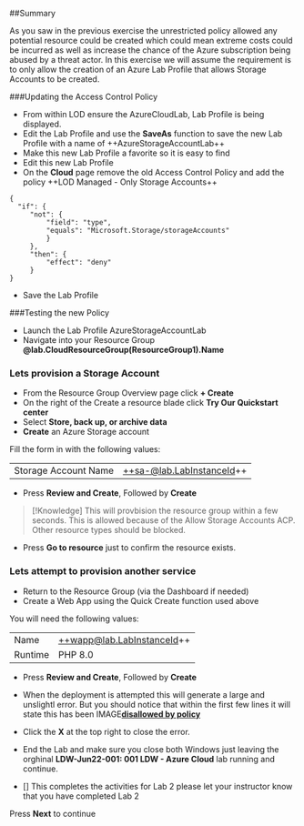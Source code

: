 ##Summary

As you saw in the previous exercise the unrestricted policy allowed any potential resource could be created which could mean extreme costs could be incurred as well as increase the chance of the Azure subscription being abused by a threat actor.  In this exercise we will assume the requirement is to only allow the creation of an Azure Lab Profile that allows Storage Accounts to be created.

###Updating the Access Control Policy

- From within LOD ensure the AzureCloudLab, Lab Profile is being displayed.
- Edit the Lab Profile and use the **SaveAs** function to save the new Lab Profile with a name of ++AzureStorageAccountLab++
- Make this new Lab Profile a favorite so it is easy to find
- Edit this new Lab Profile
- On the **Cloud** page remove the old Access Control Policy and add the policy ++LOD Managed - Only Storage Accounts++

```ACP-nocopy
{
  "if": {
     "not": {
         "field": "type",
         "equals": "Microsoft.Storage/storageAccounts"
         }
     },
     "then": {
         "effect": "deny"
     }
}
```

- Save the Lab Profile

###Testing the new Policy

- Launch the Lab Profile AzureStorageAccountLab
- Navigate into your Resource Group **@lab.CloudResourceGroup(ResourceGroup1).Name**

### Lets provision a Storage Account
 - From the Resource Group Overview page click **+ Create**
 - On the right of the Create a resource blade click **Try Our Quickstart center**
 - Select **Store, back up, or archive data**
 - **Create** an Azure Storage account
 
 Fill the form in with the following values:
 
 |||
|---------------|--------------------------|
| Storage Account Name       | ++sa-@lab.LabInstanceId++                      |

- Press **Review and Create**, Followed by **Create**

>[!Knowledge] This will provbision the resource group within a few seconds.  This is allowed because of the Allow Storage Accounts ACP.  Other resource types should be blocked.

- Press **Go to resource** just to confirm the resource exists.

### Lets attempt to provision another service
- Return to the Resource Group (via the Dashboard if needed)
- Create a Web App using the Quick Create function used above

You will need the following values:

 |||
|---------------|--------------------------|
| Name       | ++wapp@lab.LabInstanceId++                      |
| Runtime | PHP 8.0  |

- Press **Review and Create**, Followed by **Create**
- When the deployment is attempted this will generate a large and unslightl error.  But you should notice that within the first few lines it will state this has been IMAGE[**disallowed by policy**](images/image05.jpg)
- Click the **X** at the top right to close the error.

 - End the Lab and make sure you close both Windows just leaving the orghinal **LDW-Jun22-001: 001 LDW - Azure Cloud** lab running and continue.

- [] This completes the activities for Lab 2 please let your instructor know that you have completed Lab 2

Press **Next** to continue

